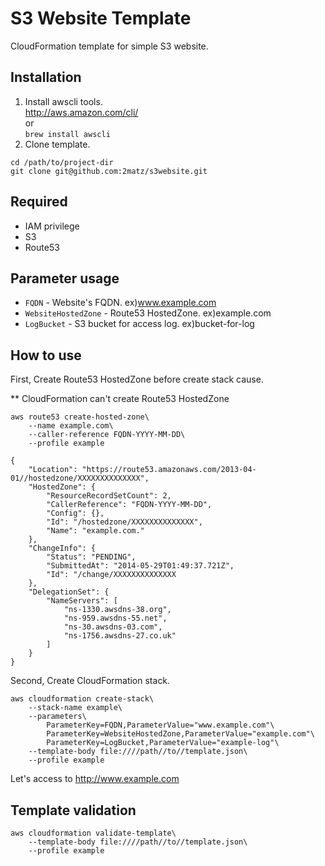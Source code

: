 # S3 Website Template

CloudFormation template for simple S3 website.

## Installation
1. Install awscli tools.  
http://aws.amazon.com/cli/  
or  
```brew install awscli```
1. Clone template.
```
cd /path/to/project-dir
git clone git@github.com:2matz/s3website.git
```

## Required
- IAM privilege
 - S3
 - Route53

## Parameter usage
- ```FQDN``` - Website's FQDN. ex)www.example.com
- ```WebsiteHostedZone``` - Route53 HostedZone. ex)example.com
- ```LogBucket``` - S3 bucket for access log. ex)bucket-for-log

## How to use
First, Create Route53 HostedZone before create stack cause.  

** CloudFormation can't create Route53 HostedZone

```
aws route53 create-hosted-zone\
    --name example.com\
    --caller-reference FQDN-YYYY-MM-DD\
    --profile example
```
```
{
    "Location": "https://route53.amazonaws.com/2013-04-01//hostedzone/XXXXXXXXXXXXXX",
    "HostedZone": {
        "ResourceRecordSetCount": 2,
        "CallerReference": "FQDN-YYYY-MM-DD",
        "Config": {},
        "Id": "/hostedzone/XXXXXXXXXXXXXX",
        "Name": "example.com."
    },
    "ChangeInfo": {
        "Status": "PENDING",
        "SubmittedAt": "2014-05-29T01:49:37.721Z",
        "Id": "/change/XXXXXXXXXXXXXX
    },
    "DelegationSet": {
        "NameServers": [
            "ns-1330.awsdns-38.org",
            "ns-959.awsdns-55.net",
            "ns-30.awsdns-03.com",
            "ns-1756.awsdns-27.co.uk"
        ]
    }
}
```

Second, Create CloudFormation stack.

```
aws cloudformation create-stack\
    --stack-name example\
    --parameters\
        ParameterKey=FQDN,ParameterValue="www.example.com"\
        ParameterKey=WebsiteHostedZone,ParameterValue="example.com"\
        ParameterKey=LogBucket,ParameterValue="example-log"\
    --template-body file:////path//to//template.json\
    --profile example
```

Let's access to http://www.example.com

## Template validation
```
aws cloudformation validate-template\
    --template-body file:////path//to//template.json\
    --profile example
```
